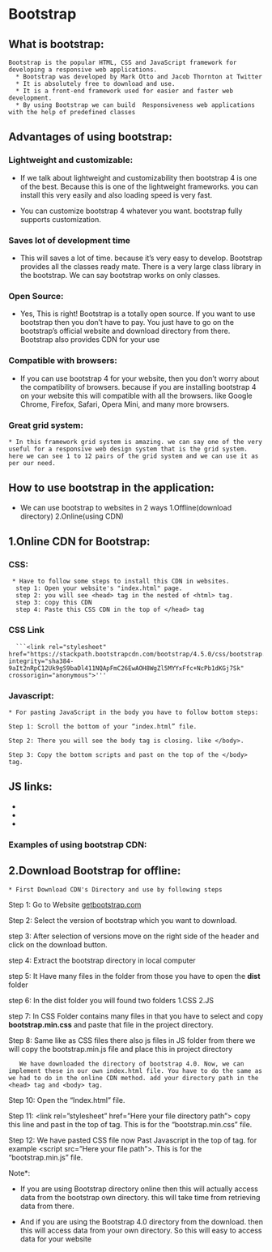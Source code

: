 # Bootstrap
## What is bootstrap:
    Bootstrap is the popular HTML, CSS and JavaScript framework for developing a responsive web applications.
      * Bootstrap was developed by Mark Otto and Jacob Thornton at Twitter
      * It is absolutely free to download and use.
      * It is a front-end framework used for easier and faster web development.
      * By using Bootstrap we can build  Responsiveness web applications with the help of predefined classes
## Advantages of using bootstrap:

###  Lightweight and customizable:
 * If we talk about lightweight and customizability then bootstrap 4 is one of the best. Because this is one of the lightweight frameworks. you can install this very easily and also loading speed is very fast.

 * You can customize bootstrap 4 whatever you want. bootstrap fully supports customization.

### Saves lot of development time 
 * This will saves a lot of time. because it’s very easy to develop. Bootstrap provides all the classes ready mate. There is a very large class library in the bootstrap. We can say bootstrap works on only classes.

### Open Source:
   * Yes, This is right! Bootstrap is a totally open source. If you want to use bootstrap then you don’t have to pay. You just have to go on the bootstrap’s official website and download directory from there. Bootstrap also provides CDN for your use

### Compatible with browsers:
  * If you can use bootstrap 4 for your website, then you don’t worry about the compatibility of browsers. because if you are installing bootstrap 4 on your website this will compatible with all the browsers. like Google Chrome, Firefox, Safari, Opera Mini, and many more browsers.
    
### Great grid system:
    * In this framework grid system is amazing. we can say one of the very useful for a responsive web design system that is the grid system. here we can see 1 to 12 pairs of the grid system and we can use it as per our need.
    

## How to use bootstrap in the application:
  * We can use bootstrap to websites in 2 ways
              1.Offline(download directory)
              2.Online(using CDN)
              
## 1.Online CDN for Bootstrap:
  ### CSS:
     * Have to follow some steps to install this CDN in websites.
      step 1: Open your website's "index.html" page.
      step 2: you will see <head> tag in the nested of <html> tag.
      step 3: copy this CDN
      step 4: Paste this CSS CDN in the top of </head> tag
      
  ### CSS Link    
      ```<link rel="stylesheet" href="https://stackpath.bootstrapcdn.com/bootstrap/4.5.0/css/bootstrap.min.css" integrity="sha384-     9aIt2nRpC12Uk9gS9baDl411NQApFmC26EwAOH8WgZl5MYYxFfc+NcPb1dKGj7Sk" crossorigin="anonymous">'''
      
  
  ### Javascript:
    * For pasting JavaScript in the body you have to follow bottom steps:
    
    Step 1: Scroll the bottom of your “index.html” file.
    
    Step 2: There you will see the body tag is closing. like </body>.
    
    Step 3: Copy the bottom scripts and past on the top of the </body> tag.
    
  ## JS links:
    
 * <script src="https://code.jquery.com/jquery-3.5.1.slim.min.js" integrity="sha384-DfXdz2htPH0lsSSs5nCTpuj/zy4C+OGpamoFVy38MVBnE+IbbVYUew+OrCXaRkfj" crossorigin="anonymous"></script>
 
* <script src="https://cdn.jsdelivr.net/npm/popper.js@1.16.0/dist/umd/popper.min.js" integrity="sha384-Q6E9RHvbIyZFJoft+2mJbHaEWldlvI9IOYy5n3zV9zzTtmI3UksdQRVvoxMfooAo" crossorigin="anonymous"></script>

* <script src="https://stackpath.bootstrapcdn.com/bootstrap/4.5.0/js/bootstrap.min.js" integrity="sha384-OgVRvuATP1z7JjHLkuOU7Xw704+h835Lr+6QL9UvYjZE3Ipu6Tp75j7Bh/kR0JKI" crossorigin="anonymous"></script>
    
 ### Examples of using bootstrap CDN:
 
 ## 2.Download Bootstrap for offline:
    * First Download CDN's Directory and use by following steps
 Step 1:
     Go to Website [getbootstrap.com](https://getbootstrap.com/)
     
 Step 2:
      Select the version of bootstrap which you want to download.
      
 step 3:
      After selection of versions move on the right side of the header and click on the download button.
      
 step 4:
       Extract the bootstrap directory in local computer
       
 step 5:
       It Have many files in the folder from those you have to open the **dist** folder
       
 step 6:
       In the dist folder you will found two folders
                    1.CSS
                    2.JS
                    
step 7:
       In CSS Folder contains many files in that you have to select and copy **bootstrap.min.css** and paste that file in the project directory.
       
Step 8:
        Same like as CSS files there also js files in JS folder from there we will copy the bootstrap.min.js file and place this in project directory
        
       
       We have downloaded the directory of bootstrap 4.0. Now, we can implement these in our own index.html file. You have to do the same as we had to do in the online CDN method. add your directory path in the <head> tag and <body> tag.

Step 10: 
    Open the “Index.html” file.

Step 11: 
     <link rel=”stylesheet” href=”Here your file directory path”> copy this line and past in the top of </head> tag. This is for the “bootstrap.min.css” file.

Step 12: 
      We have pasted CSS file now Past Javascript in the top of </body> tag. for example <script src=”Here your file path”>. This is for the “bootstrap.min.js” file.
      
       
Note*:
   * If you are using Bootstrap directory online then this will actually access data from the bootstrap own directory. this will take time from retrieving data from there.
   
   * And if you are using the Bootstrap 4.0 directory from the download. then this will access data from your own directory. So this will easy to access data for your website


 
    
 
 
 
 
  
             
   
     
              
        
